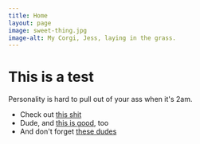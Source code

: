 ```yaml
---
title: Home
layout: page
image: sweet-thing.jpg
image-alt: My Corgi, Jess, laying in the grass. 
---
```


# This is a test

Personality is hard to pull out of your ass when it's 2am.

* Check out [this shit](https://music.jordanthornquest.com)
* Dude, and [this is good](https://backyarduniverse.bandcamp.com/), too
* And don't forget [these dudes](https://mainsandmonitors.bandcamp.com)

